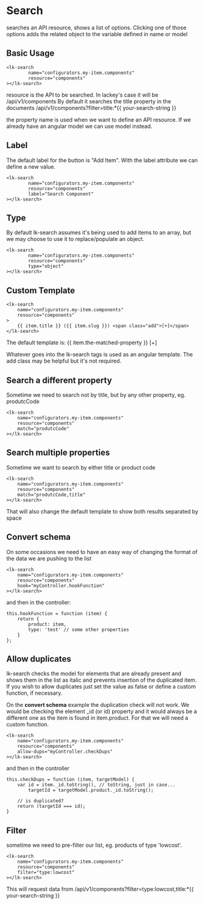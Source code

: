 # Search

searches an API resource, shows a list of options. Clicking one of those options adds the related object to the variable defined in name or model

## Basic Usage

    <lk-search 
            name="configurators.my-item.components" 
            resource="components"
    ></lk-search>

resource is the API to be searched. In lackey's case it will be /api/v1/components
By default it searches the title property in the documents /api/v1/components?filter=title:*{{ your-search-string }}

the property name is used when we want to define an API resource. If we already have an angular model we can use model instead.

## Label

The default label for the button is "Add Item". With the label attribute we can define a new value.

    <lk-search 
            name="configurators.my-item.components" 
            resource="components"
            label="Search Component"
    ></lk-search>

## Type

By default lk-search assumes it's being used to add items to an array, but we may choose to use it to replace/populate an object.

    <lk-search 
            name="configurators.my-item.components" 
            resource="components"
            type="object"
    ></lk-search>


## Custom Template

    <lk-search 
        name="configurators.my-item.components" 
        resource="components"
    >
        {{ item.title }} ({{ item.slug }}) <span class="add">[+]</span> 
    </lk-search>

The default template is:
    {{ item.the-matched-property }} <span class="add">[+]</span>

Whatever goes into the lk-search tags is used as an angular template. The add class may be helpful but it's not required.

## Search a different property

Sometime we need to search not by title, but by any other property, eg. produtcCode

    <lk-search 
        name="configurators.my-item.components" 
        resource="components"
        match="produtcCode"
    ></lk-search>

## Search multiple properties

Sometime we want to search by either title or product code

    <lk-search 
        name="configurators.my-item.components" 
        resource="components"
        match="produtcCode,title"
    ></lk-search>

That will also change the default template to show both results separated by space

## Convert schema
On some occasions we need to have an easy way of changing the format of the data we are pushing to the list

    <lk-search 
        name="configurators.my-item.components" 
        resource="components"
        hook="myController.hookFunction"
    ></lk-search>

and then in the controller:
    
    this.hookFunction = function (item) {
        return {
            product: item,
            type: 'test' // some other properties
        }
    };

## Allow duplicates
lk-search checks the model for elements that are already present and shows them in the list as italic and prevents insertion of the duplicated item. If you wish to allow duplicates just set the value as false or define a custom function, if necessary.

On the **convert schema** example the duplication check will not work. We would be checking the element _id (or id) property and it would always be a different one as the item is found in item.product. For that we will need a custom function.

    <lk-search 
        name="configurators.my-item.components" 
        resource="components"
        allow-dups="myController.checkDups"
    ></lk-search>

and then in the controller

    this.checkDups = function (item, targetModel) {
        var id = item._id.toString(), // toString, just in case... 
            targetId = targetModel.product._id.toString();

        // is duplicated?
        return (targetId === id);
    }

## Filter
sometime we need to pre-filter our list, eg. products of type 'lowcost'.


    <lk-search 
        name="configurators.my-item.components" 
        resource="components"
        filter="type:lowcost"
    ></lk-search>

This will request data from /api/v1/components?filter=type:lowcost,title:*{{ your-search-string }}

